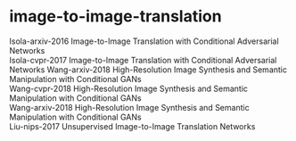 # image-to-image-translation
Isola-arxiv-2016 Image-to-Image Translation with Conditional Adversarial Networks  
Isola-cvpr-2017 Image-to-Image Translation with Conditional Adversarial Networks  Wang-arxiv-2018 High-Resolution Image Synthesis and Semantic Manipulation with Conditional GANs  
Wang-cvpr-2018 High-Resolution Image Synthesis and Semantic Manipulation with Conditional GANs  
Wang-arxiv-2018 High-Resolution Image Synthesis and Semantic Manipulation with Conditional GANs  
Liu-nips-2017 Unsupervised Image-to-Image Translation Networks  

